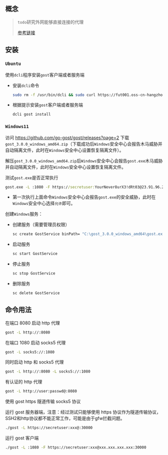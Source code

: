 ## 概念

> `todo`研究外网能够直接连接的代理
>
> [参考链接](https://gost.run)



## 安装

### `Ubuntu`

使用`dcli`程序安装`gost`客户端或者服务端

- 安装`dcli`命令

  ```bash
  sudo rm -f /usr/bin/dcli && sudo curl https://fut001.oss-cn-hangzhou.aliyuncs.com/dcli/dcli-linux-x86_64 --output /usr/bin/dcli && sudo chmod +x /usr/bin/dcli
  ```

- 根据提示安装`gost`客户端或者服务端

  ```bash
  dcli gost install
  ```



### `Windows11`

访问 https://github.com/go-gost/gost/releases?page=2 下载 `gost_3.0.0_windows_amd64.zip`（下载成功后`Windows`安全中心会报告木马威胁并自动隔离文件，此时在`Windows`安全中心设置恢复隔离文件）。

解压`gost_3.0.0_windows_amd64.zip`后`Windows`安全中心会报告`gost.exe`木马威胁并自动隔离文件，此时在`Windows`安全中心设置恢复隔离文件。

测试`gost.exe`是否正常执行

```cmd
gost.exe -L :1080 -F https://secretuser:YourNever8urX3!dRt03@23.91.96.217:30001
```

- 第一次执行上面命令`Windows`安全中心会报告`gost.exe`的安全威胁，此时在`Windows`安全中心选择`允许`即可。

创建`Windows`服务：

- 创建服务（需要管理员权限）

  ```cmd
  sc create GostService binPath= "C:\gost_3.0.0_windows_amd64\gost.exe -L :1080 -F https://secretuser:xxx@x.x.x.x:30001" start= auto
  ```

- 启动服务

  ```cmd
  sc start GostService
  ```

- 停止服务

  ```cmd
  sc stop GostService
  ```

- 删除服务

  ```cmd
  sc delete GostService
  ```



## 命令用法

在端口 8080 启动 http 代理

```sh
gost -L http://:8080
```

在端口 1080 启动 socks5 代理

```sh
gost -L socks5://:1080
```

同时启动 http 和 socks5 代理

```sh
gost -L http://:8080 -L socks5://:1080
```

有认证的 http 代理

```sh
gost -L http://user:passwd@:8080
```



使用 gost https 隧道传输 socks5 协议

运行 gost 服务器端，注意：经过测试只能够使用 https 协议作为隧道传输协议，SSH2和http协议都不能正常工作，可能是由于gfw拦截问题。

```sh
./gost -L https://secretuser:xxx@:30000
```

运行 gost 客户端

```sh
./gost -L :1080 -F https://secretuser:xxx@xxx.xxx.xxx.xxx:30000
```

